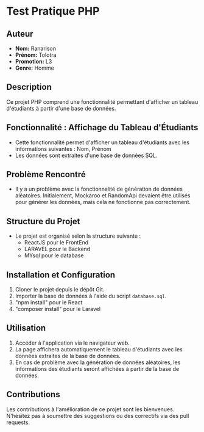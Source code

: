 # Test Pratique PHP

## Auteur
- **Nom:** Ranarison
- **Prénom:** Tolotra
- **Promotion:** L3
- **Genre:** Homme

## Description
Ce projet PHP comprend une fonctionnalité permettant d'afficher un tableau d'étudiants à partir d'une base de données.

## Fonctionnalité : Affichage du Tableau d'Étudiants
- Cette fonctionnalité permet d'afficher un tableau d'étudiants avec les informations suivantes : Nom, Prénom
- Les données sont extraites d'une base de données SQL.

## Problème Rencontré
- Il y a un problème avec la fonctionnalité de génération de données aléatoires. Initialement, Mockaroo et RandomApi devaient être utilisés pour générer les données, mais cela ne fonctionne pas correctement.

## Structure du Projet
- Le projet est organisé selon la structure suivante :
    - ReactJS pour le FrontEnd
    - LARAVEL pour le Backend
    - MYsql pour le database 

## Installation et Configuration
1. Cloner le projet depuis le dépôt Git.
2. Importer la base de données à l'aide du script `database.sql`.
3. "npm install" pour le React
4. "composer install" pour le Laravel

## Utilisation
1. Accéder à l'application via le navigateur web.
2. La page affichera automatiquement le tableau d'étudiants avec les données extraites de la base de données.
3. En cas de problème avec la génération de données aléatoires, les informations des étudiants seront affichées à partir de la base de données.

## Contributions
Les contributions à l'amélioration de ce projet sont les bienvenues. N'hésitez pas à soumettre des suggestions ou des correctifs via des pull requests.

